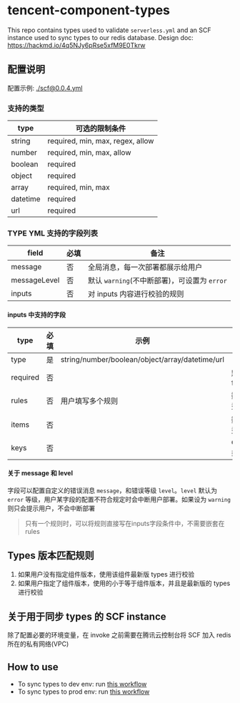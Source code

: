 # tencent-component-types

This repo contains types used to validate `serverless.yml` and an SCF instance used to sync types to our redis database.
Design doc: https://hackmd.io/4q5NJy6pRse5xfM9E0Tkrw

## 配置说明

配置示例: [./scf@0.0.4.yml](./scf@0.0.4.yml)

### 支持的类型

| type     | 可选的限制条件					|
| ---  | ---  |
| string   | required, min, max, regex, allow                                |
| number   | required, min, max, allow                                       |
| boolean  | required                                                  |
| object   | required                                                      |
| array    | required, min, max                                              |
| datetime | required                                                     |
| url      | required                                                     |


### TYPE YML 支持的字段列表

| field        | 必填 | 备注                         |
| ------------ | ---- | ---------------------------- |
| message      | 否   | 全局消息，每一次部署都展示给用户   |
| messageLevel | 否   | 默认 `warning`(不中断部署)，可设置为 `error`                |
| inputs       | 否   | 对 inputs 内容进行校验的规则 |


#### inputs 中支持的字段

| type     | 必填 | 示例                                            | 备注        |
| -------- | ---- | ----------------------------------------------- | ----------- |
| type     | 是   | string/number/boolean/object/array/datetime/url |             |
| required | 否   |                                                 | 默认 false  |
| rules    | 否   | 用户填写多个规则                 |    数组类型         |
| items    | 否   |                                                 | 数组类型    |
| keys     | 否   |                                                 | Object 类型 |

#### 关于 message 和 level

字段可以配置自定义的错误消息 `message`，和错误等级 `level`。`level` 默认为 `error` 等级，用户某字段的配置不符合规定时会中断用户部署。如果设为 `warning` 则只会提示用户，不会中断部署

> 只有一个规则时，可以将规则直接写在inputs字段条件中，不需要嵌套在 rules

## Types 版本匹配规则

1. 如果用户没有指定组件版本，使用该组件最新版 types 进行校验
2. 如果用户指定了组件版本，使用的小于等于组件版本，并且是最新版的 types 进行校验

## 关于用于同步 types 的 SCF instance

除了配置必要的环境变量，在 invoke 之前需要在腾讯云控制台将 SCF 加入 redis 所在的私有网络(VPC)

## How to use

- To sync types to dev env: run [this workflow](https://github.com/serverless-components/tencent-types/actions/workflows/dev.yml)
- To sync types to prod env: run [this workflow](https://github.com/serverless-components/tencent-types/actions/workflows/prod.yml)

